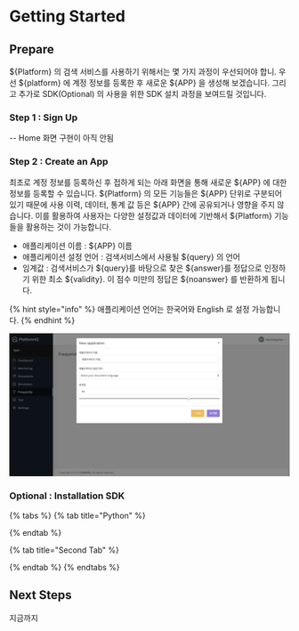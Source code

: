 # Getting Started

## Prepare

${Platform} 의 검색 서비스를 사용하기 위해서는 몇 가지 과정이 우선되어야 합니. 우선 ${platform} 에 계정 정보를 등록한 후 새로운 ${APP} 을 생성해 보겠습니다. 그리고 추가로 SDK\(Optional\) 의 사용을 위한 SDK 설치 과정을 보여드릴 것입니다.

### Step 1 : Sign Up

-- Home 화면 구현이 아직 안됨

### Step 2 : Create an App

최초로 계정 정보를 등록하신 후 접하게 되는 아래 화면을 통해 새로운 ${APP} 에 대한 정보를 등록할 수 있습니다. ${Platform} 의 모든 기능들은 ${APP} 단위로 구분되어 있기 때문에 사용 이력, 데이터, 통계 값 등은 ${APP} 간에 공유되거나 영향을 주지 않습니다. 이를 활용하여 사용자는 다양한 설정값과 데이터에 기반해서  ${Platform} 기능들을 활용하는 것이 가능합니다.

* 애플리케이션 이름 : ${APP} 이름
* 애플리케이션 설정 언어 : 검색서비스에서 사용될  ${query} 의 언어
* 임계값 : 검색서비스가 ${query}를 바탕으로 찾은 ${answer}를 정답으로 인정하기 위한 최소 ${validity}. 이 점수 미만의 정답은 ${noanswer} 를 반환하게 됩니다.

{% hint style="info" %}
애플리케이션 언어는 한국어와 English 로 설정 가능합니다.
{% endhint %}

![](.gitbook/assets/image%20%283%29.png)

### Optional : Installation SDK

{% tabs %}
{% tab title="Python" %}

{% endtab %}

{% tab title="Second Tab" %}

{% endtab %}
{% endtabs %}

## Next Steps

지금까지 



